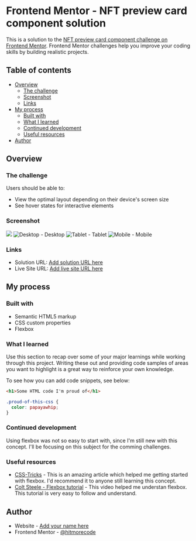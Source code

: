 # Frontend Mentor - NFT preview card component solution

This is a solution to the [NFT preview card component challenge on Frontend Mentor](https://www.frontendmentor.io/challenges/nft-preview-card-component-SbdUL_w0U). Frontend Mentor challenges help you improve your coding skills by building realistic projects. 

## Table of contents

- [Overview](#overview)
  - [The challenge](#the-challenge)
  - [Screenshot](#screenshot)
  - [Links](#links)
- [My process](#my-process)
  - [Built with](#built-with)
  - [What I learned](#what-i-learned)
  - [Continued development](#continued-development)
  - [Useful resources](#useful-resources)
- [Author](#author)


## Overview

### The challenge

Users should be able to:

- View the optimal layout depending on their device's screen size
- See hover states for interactive elements

### Screenshot

![](./screenshots/screenshot_01.jpg)
![Desktop](./screenshots/screenshot_02.jpg) - Desktop
![Tablet](./screenshots/screenshot_03.jpg) - Tablet
![Mobile](./screenshots/screenshot_04.jpg) - Mobile


### Links

- Solution URL: [Add solution URL here](https://your-solution-url.com)
- Live Site URL: [Add live site URL here](https://your-live-site-url.com)

## My process

### Built with

- Semantic HTML5 markup
- CSS custom properties
- Flexbox


### What I learned

Use this section to recap over some of your major learnings while working through this project. Writing these out and providing code samples of areas you want to highlight is a great way to reinforce your own knowledge.

To see how you can add code snippets, see below:

```html
<h1>Some HTML code I'm proud of</h1>
```
```css
.proud-of-this-css {
  color: papayawhip;
}
```


### Continued development

Using flexbox was not so easy to start with, since I'm still new with this concept. I'll be focusing on this subject for the comming challenges.


### Useful resources

- [CSS-Tricks](https://css-tricks.com/snippets/css/a-guide-to-flexbox/) - This is an amazing article which helped me getting started with flexbox. I'd recommend it to anyone still learning this concept.
- [Colt Steele - Flexbox tutorial](https://www.youtube.com/watch?v=qZv-rNx0jEA) - This video helped me understan flexbox. This tutorial is very easy to follow and understand.


## Author

- Website - [Add your name here](https://www.your-site.com)
- Frontend Mentor - [@hitmorecode](https://www.frontendmentor.io/profile/hitmorecode)